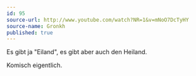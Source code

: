 ```yaml
---
id: 95
source-url: http://www.youtube.com/watch?NR=1&v=mNoO7DcTyHY
source-name: Gronkh
published: true
---
```

 Es gibt ja "Eiland", es gibt aber auch den Heiland.

 Komisch eigentlich.

